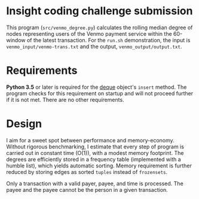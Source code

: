 # Insight coding challenge submission

This program (`src/venmo_degree.py`) calculates the rolling median degree of nodes representing users of the Venmo payment service within the 60-window of the latest transaction. For the `run.sh` demonstration, the input is `venmo_input/venmo-trans.txt` and the output, `venmo_output/output.txt`.

# Requirements

**Python 3.5** or later is required for the [deque][] object's `insert` method. The program checks for this requirement on startup and will not proceed further if it is not met. There are no other requirements.

[deque]: https://docs.python.org/3/library/collections.html#collections.deque

# Design

I aim for a sweet spot between performance and memory-economy. Without rigorous benchmarking, I estimate that every step of program is carried out in constant time (O(1)), with a modest memory footprint. The degrees are efficiently stored in a frequency table (implemented with a humble list), which yields automatic sorting. Memory requirement is further reduced by storing edges as sorted `tuples` instead of `frozensets`.

Only a transaction with a valid payer, payee, and time is processed. The payee and the payee cannot be the person in a given transaction.
